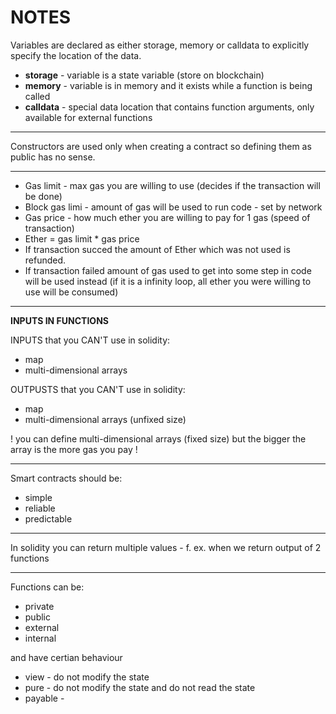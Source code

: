 # NOTES

Variables are declared as either storage, memory or calldata to explicitly specify the location of the data.
- **storage** - variable is a state variable (store on blockchain)
- **memory** - variable is in memory and it exists while a function is being called
- **calldata** - special data location that contains function arguments, only available for external functions
***
Constructors are used only when creating a contract so defining them as public has no sense.
***
- Gas limit - max gas you are willing to use (decides if the transaction will be done)
- Block gas limi - amount of gas will be used to run code - set by network
- Gas price - how much ether you are willing to pay for 1 gas (speed of transaction)
- Ether = gas limit * gas price
- If transaction succed the amount of Ether which was not used is refunded.
- If transaction failed amount of gas used to get into some step in code will be used instead (if it is a infinity loop, all ether you were willing to use will be consumed)
***
**INPUTS IN FUNCTIONS**

INPUTS that you CAN'T use in solidity:
- map
- multi-dimensional arrays 

OUTPUSTS that you CAN'T use in solidity:
- map
- multi-dimensional arrays (unfixed size)

! you can define multi-dimensional arrays (fixed size) but the bigger the array is the more gas you pay !

***
Smart contracts should be:
- simple
- reliable 
- predictable
***
In solidity you can return multiple values - f. ex. when we return output of 2 functions 
***
Functions can be:
- private
- public
- external
- internal 

and have certian behaviour

- view - do not modify the state
- pure - do not modify the state and do not read the state
- payable - 